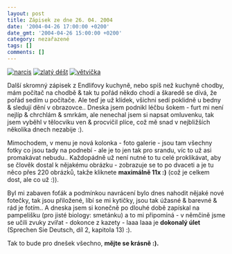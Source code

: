 ```yaml
---
layout: post
title: Zápisek ze dne 26. 04. 2004
date: '2004-04-26 17:00:00 +0200'
date_gmt: '2004-04-26 15:00:00 +0200'
category: nezařazené
tags: []
comments: []
---
```

<div >  <a href="%base_url%/assets/old-images/narcis.jpg"><img alt="narcis" src="%base_url%/assets/old-images/narcis.jpg"></a>  <a href="%base_url%/assets/old-images/zlatydest.jpg"><img alt="zlatý déšt" src="%base_url%/assets/old-images/zlatydest.jpg"></a>  <a href="%base_url%/assets/old-images/vetvicka.jpg"><img alt="větvička" src="%base_url%/assets/old-images/vetvicka.jpg"></a>  </div>
<p>Další skromný zápisek z Endlifovy kuchyně, nebo spíš než kuchyně chodby, mám počítač na chodbě &amp;  tak tu pořád někdo chodí a škaredě se dívá, že pořád sedím u počítače. Ale teď je už klídek, všichni sedí  poklidně u bedny &amp; sledují dění v obrazovce.. Dneska jsem podnikl léčbu šokem - furt mi není nejlíp &amp;  chrchlám &amp; smrkám, ale nenechal jsem si napsat omluvenku, tak jsem vyběhl v tělocviku ven &amp; procvičil  plíce, což mě snad v nejbližších několika dnech nezabije :).</p>
<p>Mimochodem, v menu je nová kolonka - foto galerie - jsou tam všechny fotky co jsou tady na podnebí -  ale je to jen tak pro srandu, víc to už asi promakávat nebudu.. Každopádně už není nutné to tu celé proklikávat,  aby se člověk dostal k nějakému obrázku - zobrazuje se to po dvaceti a je tu něco přes 220 obrázků, takže kliknete  <strong>maximálně 11x :)</strong> (což je celkem dost, ale co už :)).</p>
<p>Byl mi zabaven foťák a podmínkou navrácení bylo dnes nahodit nějaké nové fotečky, tak jsou přiložené, líbí  se mi kytičky, jsou tak úžasné &amp; barevné &amp; rád je fotím.. A dneska jsem si konečně po dlouhé době  zapískal na pampelišku (pro jisté biology: smetánku) a to mi připomíná - v němčině jsme se učili zvuky zvířat  - dokonce z kazety - Iaaa Iaaa je <strong>dokonalý úlet</strong> (Sprechen Sie Deutsch, díl 2, kapitola 13) :).</p>
<p>Tak to bude pro dnešek všechno, <strong>mějte se krásně :).</strong></p>
